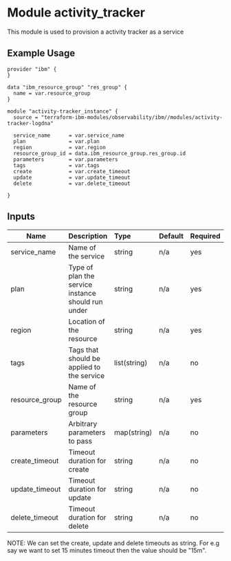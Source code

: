 # Module activity_tracker

This module is used to provision a activity tracker as a service

## Example Usage
```
provider "ibm" {
}

data "ibm_resource_group" "res_group" {
  name = var.resource_group
}

module "activity-tracker_instance" {
  source = "terraform-ibm-modules/observability/ibm//modules/activity-tracker-logdna"

  service_name      = var.service_name
  plan              = var.plan
  region            = var.region
  resource_group_id = data.ibm_resource_group.res_group.id
  parameters        = var.parameters
  tags              = var.tags
  create            = var.create_timeout
  update            = var.update_timeout
  delete            = var.delete_timeout

}

```

<!-- BEGINNING OF PRE-COMMIT-TERRAFORM DOCS HOOK -->
## Inputs


| Name            | Description                                                      | Type         | Default | Required |
|-----------------|------------------------------------------------------------------|:-------------|---------|----------|
| service\_name   | Name of the service                                              | string       | n/a     | yes      |
| plan            | Type of plan the service instance should run under               | string       | n/a     | yes      |
| region          | Location of the resource                                         | string       | n/a     | yes      |
| tags            | Tags that should be applied to the service                       | list(string) | n/a     | no       |
| resource\_group | Name of the resource group                                       | string       | n/a     | yes      |
| parameters      | Arbitrary parameters to pass                                     | map(string)  | n/a     | no       |
| create_timeout  | Timeout duration for create                                      | string       | n/a     | no       |
| update_timeout  | Timeout duration for update                                      | string       | n/a     | no       |
| delete_timeout  | Timeout duration for delete                                      | string       | n/a     | no       |

NOTE: We can set the create, update and delete timeouts as string. For e.g say we want to set 15 minutes timeout then the value should be "15m".


